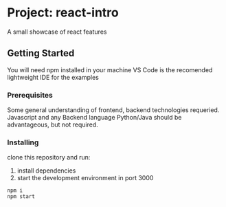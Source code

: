 # Project: react-intro
A small showcase of react features

## Getting Started
You will need npm installed in your machine
VS Code is the recomended lightweight IDE for the examples

### Prerequisites

Some general understanding of frontend, backend technologies requeried. 
Javascript and any Backend language Python/Java should be advantageous, but not required.

### Installing

clone this repository and run:
1) install dependencies
2) start the development environment in port 3000

```
npm i 
npm start
```
